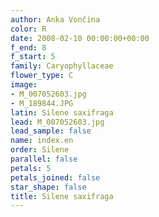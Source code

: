 ```yaml
---
author: Anka Vončina
color: R
date: 2008-02-10 00:00:00+00:00
f_end: 8
f_start: 5
family: Caryophyllaceae
flower_type: C
image:
- M_007052603.jpg
- M_189844.JPG
latin: Silene saxifraga
lead: M_007052603.jpg
lead_sample: false
name: index.en
order: Silene
parallel: false
petals: 5
petals_joined: false
star_shape: false
title: Silene saxifraga
---
```

